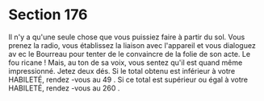 # Section 176

Il n'y a qu'une seule chose que vous puissiez faire à partir du sol. Vous prenez la radio,
vous établissez la liaison avec l'appareil et vous dialoguez av ec le Bourreau pour tenter de
le convaincre de la folie de son acte. Le fou ricane ! Mais, au ton de sa voix, vous sentez
qu'il est quand même impressionné. Jetez deux dés. Si le total obtenu est inférieur à votre
HABILETÉ, rendez -vous au  49 . Si ce total est supérieur ou égal à votre HABILETÉ,
rendez -vous au  260 .